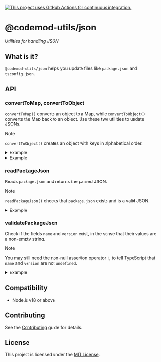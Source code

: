 [![This project uses GitHub Actions for continuous integration.](https://github.com/ijlee2/codemod-utils/actions/workflows/ci.yml/badge.svg)](https://github.com/ijlee2/codemod-utils/actions/workflows/ci.yml)

# @codemod-utils/json

_Utilities for handling JSON_


## What is it?

`@codemod-utils/json` helps you update files like `package.json` and `tsconfig.json`.


## API

### convertToMap, convertToObject

`convertToMap()` converts an object to a Map, while `convertToObject()` converts the Map back to an object. Use these two utilities to update JSONs.

> [!NOTE]
> `convertToObject()` creates an object with keys in alphabetical order.

<details>

<summary>Example</summary>

Remove dependencies (if they exist) from `package.json`.

```ts
const dependencies = convertToMap(packageJson['dependencies']);

const packagesToDelete = [
  '@embroider/macros',
  'ember-auto-import',
  'ember-cli-babel',
  'ember-cli-htmlbars',
];

packagesToDelete.forEach((packageName) => {
  dependencies.delete(packageName);
});

packageJson['dependencies'] = convertToObject(dependencies);
```

</details>

<details>

<summary>Example</summary>

Configure `tsconfig.json` in an Ember app.

```ts
const compilerOptions = convertToMap(tsConfigJson['compilerOptions']);

compilerOptions.set('paths', {
  [`${appName}/tests/*`]: ['tests/*'],
  [`${appName}/*`]: ['app/*'],
  '*': ['types/*'],
});

tsConfigJson['compilerOptions'] = convertToObject(compilerOptions);
```

</details>


### readPackageJson

Reads `package.json` and returns the parsed JSON.

> [!NOTE]
> `readPackageJson()` checks that `package.json` exists and is a valid JSON.

<details>

<summary>Example</summary>

Check if the project, against which the codemod is run, has `typescript` as a dependency.

```ts
import { readPackageJson } from '@codemod-utils/json';

const { dependencies, devDependencies } = readPackageJson({
  projectRoot,
});

const projectDependencies = new Map([
  ...Object.entries(dependencies ?? {}),
  ...Object.entries(devDependencies ?? {}),
]);

const hasTypeScript = projectDependencies.has('typescript');
```

</details>


### validatePackageJson

Check if the fields `name` and `version` exist, in the sense that their values are a non-empty string.

> [!NOTE]
> You may still need the non-null assertion operator `!`, to tell TypeScript that `name` and `version` are not `undefined`.

<details>

<summary>Example</summary>

```js
import { readPackageJson, validatePackageJson } from '@codemod-utils/json';

const packageJson = readPackageJson({
  projectRoot,
});

validatePackageJson(packageJson);

const { name, version } = packageJson;
```

</details>


## Compatibility

- Node.js v18 or above


## Contributing

See the [Contributing](../../CONTRIBUTING.md) guide for details.


## License

This project is licensed under the [MIT License](LICENSE.md).
